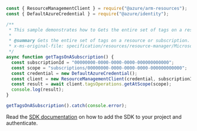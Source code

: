 ```javascript
const { ResourceManagementClient } = require("@azure/arm-resources");
const { DefaultAzureCredential } = require("@azure/identity");

/**
 * This sample demonstrates how to Gets the entire set of tags on a resource or subscription.
 *
 * @summary Gets the entire set of tags on a resource or subscription.
 * x-ms-original-file: specification/resources/resource-manager/Microsoft.Resources/stable/2021-04-01/examples/GetTagsSubscription.json
 */
async function getTagsOnASubscription() {
  const subscriptionId = "00000000-0000-0000-0000-000000000000";
  const scope = "subscriptions/00000000-0000-0000-0000-000000000000";
  const credential = new DefaultAzureCredential();
  const client = new ResourceManagementClient(credential, subscriptionId);
  const result = await client.tagsOperations.getAtScope(scope);
  console.log(result);
}

getTagsOnASubscription().catch(console.error);
```

Read the [SDK documentation](https://github.com/Azure/azure-sdk-for-js/blob/%40azure%2Farm-resources_5.0.1/sdk/resources/arm-resources/README.md) on how to add the SDK to your project and authenticate.

